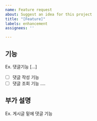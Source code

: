 ```yaml
---
name: Feature request
about: Suggest an idea for this project
title: "[Feature]"
labels: enhancement
assignees: ''

---
```


## 기능
Ex. 댓글기능 [...]
- [ ] 댓글 작성 기능
- [ ] 댓글 조회 기능 ....

## 부가 설명
Ex. 게시글 밑에 댓글 기능
